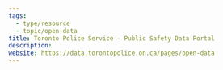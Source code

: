 ```yaml
---
tags:
  - type/resource
  - topic/open-data
title: Toronto Police Service - Public Safety Data Portal
description:
website: https://data.torontopolice.on.ca/pages/open-data
---
```

